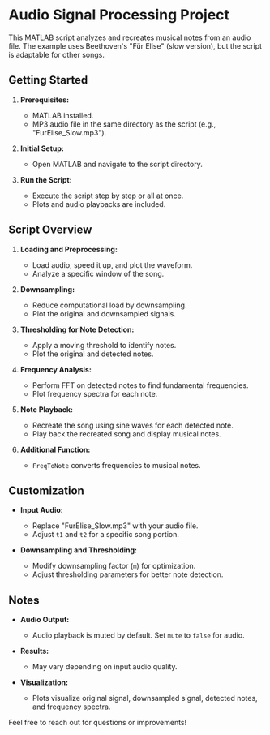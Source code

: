 # Audio Signal Processing Project

This MATLAB script analyzes and recreates musical notes from an audio file. The example uses Beethoven's "Für Elise" (slow version), but the script is adaptable for other songs.

## Getting Started

1. **Prerequisites:**
   - MATLAB installed.
   - MP3 audio file in the same directory as the script (e.g., "FurElise_Slow.mp3").

2. **Initial Setup:**
   - Open MATLAB and navigate to the script directory.

3. **Run the Script:**
   - Execute the script step by step or all at once.
   - Plots and audio playbacks are included.

## Script Overview

1. **Loading and Preprocessing:**
   - Load audio, speed it up, and plot the waveform.
   - Analyze a specific window of the song.

2. **Downsampling:**
   - Reduce computational load by downsampling.
   - Plot the original and downsampled signals.

3. **Thresholding for Note Detection:**
   - Apply a moving threshold to identify notes.
   - Plot the original and detected notes.

4. **Frequency Analysis:**
   - Perform FFT on detected notes to find fundamental frequencies.
   - Plot frequency spectra for each note.

5. **Note Playback:**
   - Recreate the song using sine waves for each detected note.
   - Play back the recreated song and display musical notes.

6. **Additional Function:**
   - `FreqToNote` converts frequencies to musical notes.

## Customization

- **Input Audio:**
  - Replace "FurElise_Slow.mp3" with your audio file.
  - Adjust `t1` and `t2` for a specific song portion.

- **Downsampling and Thresholding:**
  - Modify downsampling factor (`m`) for optimization.
  - Adjust thresholding parameters for better note detection.

## Notes

- **Audio Output:**
  - Audio playback is muted by default. Set `mute` to `false` for audio.

- **Results:**
  - May vary depending on input audio quality.

- **Visualization:**
  - Plots visualize original signal, downsampled signal, detected notes, and frequency spectra.


Feel free to reach out for questions or improvements!
